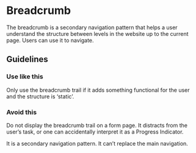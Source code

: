 # Breadcrumb

The breadcrumb is a secondary navigation pattern that helps a user understand the structure between levels in the website up to the current page.
Users can use it to navigate.

## Guidelines

### Use like this

Only use the breadcrumb trail if it adds something functional for the user and the structure is ‘static’.

### Avoid this

Do not display the breadcrumb trail on a form page.
It distracts from the user’s task, or one can accidentally interpret it as a Progress Indicator.

It is a secondary navigation pattern.
It can’t replace the main navigation.
